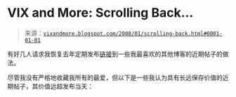 <!--yml

分类：未分类

日期：2024-05-18 18:47:37

-->

# VIX and More: Scrolling Back…

> 来源：[`vixandmore.blogspot.com/2008/01/scrolling-back.html#0001-01-01`](http://vixandmore.blogspot.com/2008/01/scrolling-back.html#0001-01-01)

有好几人请求我恢复去年定期发布[链接](http://vixandmore.blogspot.com/search/label/links)到一些我最喜欢的其他博客的近期帖子的做法。

尽管我没有严格地收藏我所有的最爱，但以下是一些我认为具有长远保存价值的近期帖子，其价值远超发布当天：
